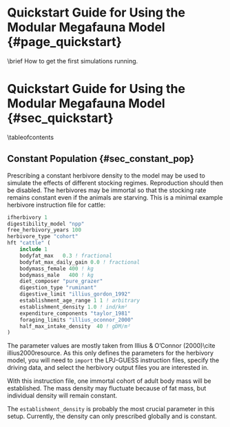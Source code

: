 # Quickstart Guide for Using the Modular Megafauna Model {#page_quickstart}
<!-- For doxygen, this is the *page* header -->
\brief How to get the first simulations running.

# Quickstart Guide for Using the Modular Megafauna Model {#sec_quickstart}
<!-- For doxygen, this is the *section* header -->
\tableofcontents


## Constant Population {#sec_constant_pop}

Prescribing a constant herbivore density to the model may be used to simulate the effects of different stocking regimes.
Reproduction should then be disabled.
The herbivores may be immortal so that the stocking rate remains constant even if the animals are starving.
This is a minimal example herbivore instruction file for cattle:

```fortran
ifherbivory 1
digestibility_model "npp"
free_herbivory_years 100
herbivore_type "cohort"
hft "cattle" (
	include 1
	bodyfat_max   0.3 ! fractional
	bodyfat_max_daily_gain 0.0 ! fractional
	bodymass_female 400 ! kg
	bodymass_male   400 ! kg
	diet_composer "pure_grazer"
	digestion_type "ruminant"
	digestive_limit "illius_gordon_1992"
	establishment_age_range 1 1 ! arbitrary
	establishment_density 1.0 ! ind/km²
	expenditure_components "taylor_1981"
	foraging_limits "illius_oconnor_2000"
	half_max_intake_density  40 ! gDM/m²
)
```
The parameter values are mostly taken from Illius & O’Connor (2000)\cite illius2000resource.
As this only defines the parameters for the herbivory model, you will need to `import` the LPJ-GUESS instruction files, specify the driving data, and select the herbivory output files you are interested in.

With this instruction file, one immortal cohort of adult body mass will be established.
The mass density may fluctuate because of fat mass, but individual density will remain constant.

The `establishment_density` is probably the most crucial parameter in this setup.
Currently, the density can only prescribed globally and is constant.

